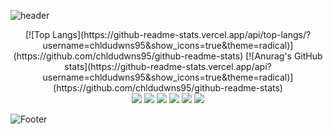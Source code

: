 ![header](https://capsule-render.vercel.app/api?type=transparent&section=header&color=auto&height=200&text=chldwns's&animation=fadeIn)

<div align = "center">
  [![Top Langs](https://github-readme-stats.vercel.app/api/top-langs/?username=chldudwns95&show_icons=true&theme=radical)](https://github.com/chldudwns95/github-readme-stats)
  [![Anurag's GitHub stats](https://github-readme-stats.vercel.app/api?username=chldudwns95&show_icons=true&theme=radical)](https://github.com/chldudwns95/github-readme-stats)
</div>

<div align = "center">
  <!--count-->
<!--   <a href="https://github.com/chldudwns95"> -->
  <a>
    <img src = "https://hits.seeyoufarm.com/api/count/incr/badge.svg?url=https%3A%2F%2Fgithub.com%2Fchldudwns95%2F&count_bg=%235F5A5A&title_bg=%235F5A5A&icon=smugmug.svg&icon_color=%23FFFFFF&title=%3AD&edge_flat=false)"/>
  </a>
  <img src="https://img.shields.io/badge/Spring-green?style=flat-square&logo=spring&logoColor=white"/>
  <img src="https://img.shields.io/badge/java-gray?style=flat-square&logo=java&logoColor=white"/>
  <img src="https://img.shields.io/badge/html-blue?style=flat-square&logo=html&logoColor=white"/>
  <img src="https://img.shields.io/badge/javascript-yellow?style=flat-square&logo=javascript&logoColor=white"/>
  <img src="https://img.shields.io/badge/oracle-skyblue?style=flat-square&logo=oracle&logoColor=white"/>
</div>

![Footer](https://capsule-render.vercel.app/api?type=waving&color=auto&height=200&section=footer)


<!--
**chldudwns95/chldudwns95** is a ✨ _special_ ✨ repository because its `README.md` (this file) appears on your GitHub profile.

Here are some ideas to get you started:

- 🔭 I’m currently working on ...
- 🌱 I’m currently learning ...
- 👯 I’m looking to collaborate on ...
- 🤔 I’m looking for help with ...
- 💬 Ask me about ...
- 📫 How to reach me: ...
- 😄 Pronouns: ...
- ⚡ Fun fact: ...
-->

